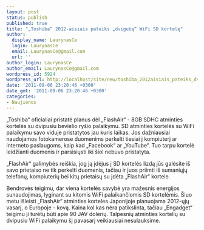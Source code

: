 ```yaml
---
layout: post
status: publish
published: true
title: "„Toshiba“ 2012-aisiais pateiks „dvigubą“ WiFi SD kortelę"
author:
  display_name: LaurynasCe
  login: LaurynasCe
  email: LaurynasCe@gmail.com
  url: ''
author_login: LaurynasCe
author_email: LaurynasCe@gmail.com
wordpress_id: 5924
wordpress_url: http://localhost/site/new/toshiba_2012aisiais_pateiks_dviguba_wifi_sd_kortele/
date: '2011-09-06 23:20:46 +0300'
date_gmt: '2011-09-06 23:20:46 +0300'
categories:
- Naujienos
---
```

<p>„Toshiba“ oficialiai pristatė planus dėl „FlashAir“ - 8GB SDHC atminties kortelės su dvipusiu bevielio ryšio palaikymu. SD atminties kortelės su WiFi palaikymu savo viduje pristatytos jau kuris laikas. Jos dažniausiai naudojamos fotokamerose duomenims perkelti tiesiai į kompiuterį ar interneto paslaugoms, kaip kad „Facebook“ ar „YouTube“. Tuo tarpu kortelė leidžianti duomenis ir parsisiųsti iki šiol nebuvo pristatyta.</p>
<p>„FlashAir“ galimybės reiškia, jog ją įdėjus į SD kortelės lizdą jūs galėsite iš savo prietaiso ne tik perkelti duomenis, tačiau ir juos priimti iš sumaniųjų telefonų, kompiuterių bei kitų prietaisų su įdėta „FlashAir“ kortele.</p>
<p>Bendrovės teigimu, dar viena kortelės savybė yra mažesnis energijos sunaudojimas, lyginant su kitomis WiFi palaikančiomis SD kortelėmis. Šiuo metu išleisti „FlashAir“ atminties korteles Japonijoje planuojama 2012-ųjų vasarį, o Europoje - kovą. Kaina kol kas nėra patikslinta, tačiau „Engadget“ teigimu ji turėtų būti apie 90 JAV dolerių. Talpesnių atminties kortelių su dvipusiu WiFi palaikymu šį pavasarį veikiausiai nesulauksime.</p>
